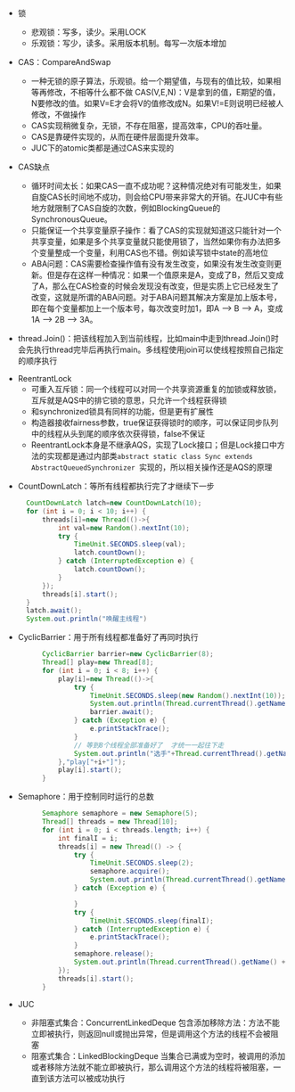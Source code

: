* 锁
  * 悲观锁：写多，读少。采用LOCK
  * 乐观锁：写少，读多。采用版本机制。每写一次版本增加
* CAS：CompareAndSwap
  * 一种无锁的原子算法，乐观锁。给一个期望值，与现有的值比较，如果相等再修改，不相等什么都不做
    CAS\(V,E,N\)：V是拿到的值，E期望的值，N要修改的值。如果V=E才会将V的值修改成N。如果V!=E则说明已经被人修改，不做操作
  * CAS实现稍微复杂，无锁，不存在阻塞，提高效率，CPU的吞吐量。
  * CAS是靠硬件实现的，从而在硬件层面提升效率。
  * JUC下的atomic类都是通过CAS来实现的


* CAS缺点
  * 循环时间太长：如果CAS一直不成功呢？这种情况绝对有可能发生，如果自旋CAS长时间地不成功，则会给CPU带来非常大的开销。在JUC中有些地方就限制了CAS自旋的次数，例如BlockingQueue的SynchronousQueue。
  * 只能保证一个共享变量原子操作：看了CAS的实现就知道这只能针对一个共享变量，如果是多个共享变量就只能使用锁了，当然如果你有办法把多个变量整成一个变量，利用CAS也不错。例如读写锁中state的高地位
  * ABA问题：CAS需要检查操作值有没有发生改变，如果没有发生改变则更新。但是存在这样一种情况：如果一个值原来是A，变成了B，然后又变成了A，那么在CAS检查的时候会发现没有改变，但是实质上它已经发生了改变，这就是所谓的ABA问题。对于ABA问题其解决方案是加上版本号，即在每个变量都加上一个版本号，每次改变时加1，即A —&gt; B —&gt; A，变成1A —&gt; 2B —&gt; 3A。

* thread.Join\(\)：把该线程加入到当前线程，比如main中走到thread.Join\(\)时会先执行thread完毕后再执行main。多线程使用join可以使线程按照自己指定的顺序执行

- ReentrantLock
    - 可重入互斥锁：同一个线程可以对同一个共享资源重复的加锁或释放锁，互斥就是AQS中的排它锁的意思，只允许一个线程获得锁
    - 和synchronized锁具有同样的功能，但是更有扩展性
    - 构造器接收fairness参数，true保证获得锁时的顺序，可以保证同步队列中的线程从头到尾的顺序依次获得锁，false不保证
    - ReentrantLock本身是不继承AQS，实现了Lock接口；但是Lock接口中方法的实现都是通过内部类`abstract static class Sync extends AbstractQueuedSynchronizer `实现的，所以相关操作还是AQS的原理
    
* CountDownLatch：等所有线程都执行完了才继续下一步

  ```java
    CountDownLatch latch=new CountDownLatch(10);
    for (int i = 0; i < 10; i++) {
        threads[i]=new Thread(()->{
            int val=new Random().nextInt(10);
            try {
                TimeUnit.SECONDS.sleep(val);
                latch.countDown();
            } catch (InterruptedException e) {
                latch.countDown();
            }
        });
        threads[i].start();
    }
    latch.await();
    System.out.println("唤醒主线程")
  ```

* CyclicBarrier：用于所有线程都准备好了再同时执行

  ```java
        CyclicBarrier barrier=new CyclicBarrier(8);
        Thread[] play=new Thread[8];
        for (int i = 0; i < 8; i++) {
            play[i]=new Thread(()->{
                try {
                    TimeUnit.SECONDS.sleep(new Random().nextInt(10));
                    System.out.println(Thread.currentThread().getName()+"准备好了");
                    barrier.await();
                } catch (Exception e) {
                    e.printStackTrace();
                }
                // 等到8个线程全部准备好了  才统一一起往下走
                System.out.println("选手"+Thread.currentThread().getName()+"起跑");
            },"play["+i+"]");
            play[i].start();
        }
  ```

* Semaphore：用于控制同时运行的总数

  ```java
        Semaphore semaphore = new Semaphore(5);
        Thread[] threads = new Thread[10];
        for (int i = 0; i < threads.length; i++) {
            int finalI = i;
            threads[i] = new Thread(() -> {
                try {
                    TimeUnit.SECONDS.sleep(2);
                    semaphore.acquire();
                    System.out.println(Thread.currentThread().getName() + " 可以入场");
                } catch (Exception e) {

                }
                try {
                    TimeUnit.SECONDS.sleep(finalI);
                } catch (InterruptedException e) {
                    e.printStackTrace();
                }
                semaphore.release();
                System.out.println(Thread.currentThread().getName() + " 离场");
            });
            threads[i].start();
        }
  ```

* JUC
  * 非阻塞式集合：ConcurrentLinkedDeque
      包含添加移除方法：方法不能立即被执行，则返回null或抛出异常，但是调用这个方法的线程不会被阻塞
  * 阻塞式集合：LinkedBlockingDeque
      当集合已满或为空时，被调用的添加或者移除方法就不能立即被执行，那么调用这个方法的线程将被阻塞，一直到该方法可以被成功执行



